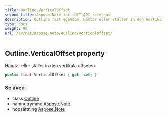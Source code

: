 ```yaml
---
title: Outline.VerticalOffset
second_title: Aspose.Note för .NET API-referens
description: Outline fast egendom. Hämtar eller ställer in den vertikala offseten.
type: docs
weight: 90
url: /sv/net/aspose.note/outline/verticaloffset/
---
```

## Outline.VerticalOffset property

Hämtar eller ställer in den vertikala offseten.

```csharp
public float VerticalOffset { get; set; }
```

### Se även

* class [Outline](../)
* namnutrymme [Aspose.Note](../../outline/)
* hopsättning [Aspose.Note](../../../)


